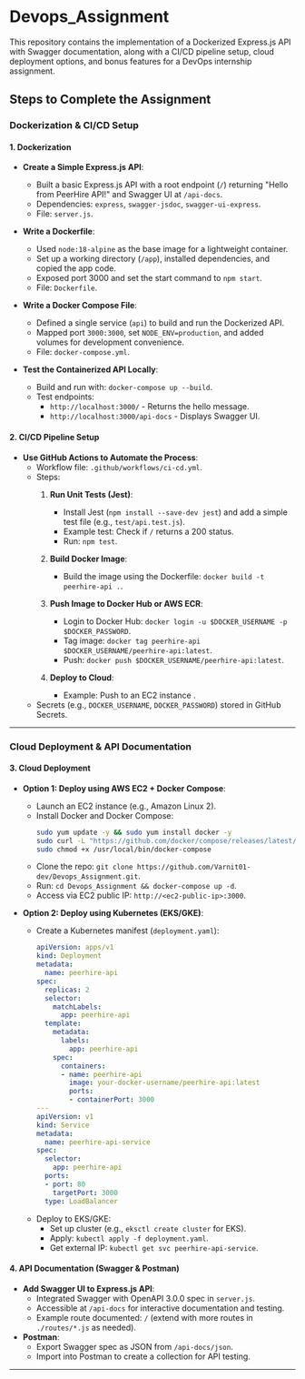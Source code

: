 # Devops_Assignment

This repository contains the implementation of a Dockerized Express.js API with Swagger documentation, along with a CI/CD pipeline setup, cloud deployment options, and bonus features for a DevOps internship assignment.

## Steps to Complete the Assignment

### Dockerization & CI/CD Setup

#### 1. Dockerization

- **Create a Simple Express.js API**:
  - Built a basic Express.js API with a root endpoint (`/`) returning "Hello from PeerHire API!" and Swagger UI at `/api-docs`.
  - Dependencies: `express`, `swagger-jsdoc`, `swagger-ui-express`.
  - File: `server.js`.

- **Write a Dockerfile**:
  - Used `node:18-alpine` as the base image for a lightweight container.
  - Set up a working directory (`/app`), installed dependencies, and copied the app code.
  - Exposed port 3000 and set the start command to `npm start`.
  - File: `Dockerfile`.

- **Write a Docker Compose File**:
  - Defined a single service (`api`) to build and run the Dockerized API.
  - Mapped port `3000:3000`, set `NODE_ENV=production`, and added volumes for development convenience.
  - File: `docker-compose.yml`.

- **Test the Containerized API Locally**:
  - Build and run with: `docker-compose up --build`.
  - Test endpoints:
    - `http://localhost:3000/` - Returns the hello message.
    - `http://localhost:3000/api-docs` - Displays Swagger UI.

#### 2. CI/CD Pipeline Setup

- **Use GitHub Actions to Automate the Process**:
  - Workflow file: `.github/workflows/ci-cd.yml`.
  - Steps:
    1. **Run Unit Tests (Jest)**:
       - Install Jest (`npm install --save-dev jest`) and add a simple test file (e.g., `test/api.test.js`).
       - Example test: Check if `/` returns a 200 status.
       - Run: `npm test`.
    2. **Build Docker Image**:
       - Build the image using the Dockerfile: `docker build -t peerhire-api .`.
    3. **Push Image to Docker Hub or AWS ECR**:
       - Login to Docker Hub: `docker login -u $DOCKER_USERNAME -p $DOCKER_PASSWORD`.
       - Tag image: `docker tag peerhire-api $DOCKER_USERNAME/peerhire-api:latest`.
       - Push: `docker push $DOCKER_USERNAME/peerhire-api:latest`.
         
    4. **Deploy to Cloud**:
       - Example: Push to an EC2 instance .
  - Secrets (e.g., `DOCKER_USERNAME`, `DOCKER_PASSWORD`) stored in GitHub Secrets.

---

### Cloud Deployment & API Documentation

#### 3. Cloud Deployment

- **Option 1: Deploy using AWS EC2 + Docker Compose**:
  - Launch an EC2 instance (e.g., Amazon Linux 2).
  - Install Docker and Docker Compose: 
    ```bash
    sudo yum update -y && sudo yum install docker -y
    sudo curl -L "https://github.com/docker/compose/releases/latest/download/docker-compose-$(uname -s)-$(uname -m)" -o /usr/local/bin/docker-compose
    sudo chmod +x /usr/local/bin/docker-compose
    ```
  - Clone the repo: `git clone https://github.com/Varnit01-dev/Devops_Assignment.git`.
  - Run: `cd Devops_Assignment && docker-compose up -d`.
  - Access via EC2 public IP: `http://<ec2-public-ip>:3000`.

- **Option 2: Deploy using Kubernetes (EKS/GKE)**:
  - Create a Kubernetes manifest (`deployment.yaml`):
    ```yaml
    apiVersion: apps/v1
    kind: Deployment
    metadata:
      name: peerhire-api
    spec:
      replicas: 2
      selector:
        matchLabels:
          app: peerhire-api
      template:
        metadata:
          labels:
            app: peerhire-api
        spec:
          containers:
          - name: peerhire-api
            image: your-docker-username/peerhire-api:latest
            ports:
            - containerPort: 3000
    ---
    apiVersion: v1
    kind: Service
    metadata:
      name: peerhire-api-service
    spec:
      selector:
        app: peerhire-api
      ports:
      - port: 80
        targetPort: 3000
      type: LoadBalancer
    ```
  - Deploy to EKS/GKE:
    - Set up cluster (e.g., `eksctl create cluster` for EKS).
    - Apply: `kubectl apply -f deployment.yaml`.
    - Get external IP: `kubectl get svc peerhire-api-service`.

#### 4. API Documentation (Swagger & Postman)

- **Add Swagger UI to Express.js API**:
  - Integrated Swagger with OpenAPI 3.0.0 spec in `server.js`.
  - Accessible at `/api-docs` for interactive documentation and testing.
  - Example route documented: `/` (extend with more routes in `./routes/*.js` as needed).
- **Postman**:
  - Export Swagger spec as JSON from `/api-docs/json`.
  - Import into Postman to create a collection for API testing.

---

